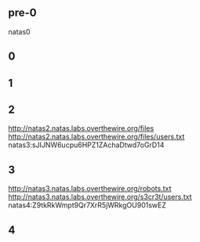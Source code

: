 ## pre-0
natas0

## 0
<!--The password for natas1 is gtVrDuiDfck831PqWsLEZy5gyDz1clto -->

## 1
<!--The password for natas2 is ZluruAthQk7Q2MqmDeTiUij2ZvWy2mBi -->

## 2
http://natas2.natas.labs.overthewire.org/files
http://natas2.natas.labs.overthewire.org/files/users.txt
natas3:sJIJNW6ucpu6HPZ1ZAchaDtwd7oGrD14

## 3
http://natas3.natas.labs.overthewire.org/robots.txt
http://natas3.natas.labs.overthewire.org/s3cr3t/users.txt
natas4:Z9tkRkWmpt9Qr7XrR5jWRkgOU901swEZ

## 4